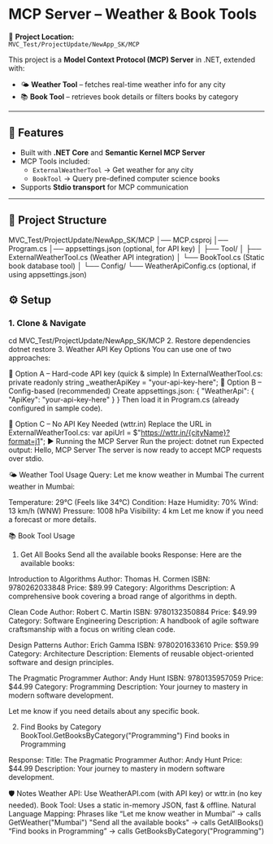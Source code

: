 # MCP Server – Weather & Book Tools  

📂 **Project Location:**  
`MVC_Test/ProjectUpdate/NewApp_SK/MCP`  

This project is a **Model Context Protocol (MCP) Server** in .NET, extended with:  

- 🌤 **Weather Tool** – fetches real-time weather info for any city  
- 📚 **Book Tool** – retrieves book details or filters books by category  

---

## 🚀 Features
- Built with **.NET Core** and **Semantic Kernel MCP Server**  
- MCP Tools included:
  - `ExternalWeatherTool` → Get weather for any city  
  - `BookTool` → Query pre-defined computer science books  
- Supports **Stdio transport** for MCP communication  

---

## 📂 Project Structure
MVC_Test/ProjectUpdate/NewApp_SK/MCP
│── MCP.csproj
│── Program.cs
│── appsettings.json (optional, for API key)
│
├── Tool/
│ ├── ExternalWeatherTool.cs (Weather API integration)
│ └── BookTool.cs (Static book database tool)
│
└── Config/
└── WeatherApiConfig.cs (optional, if using appsettings.json)

## ⚙️ Setup

### 1. Clone & Navigate
cd MVC_Test/ProjectUpdate/NewApp_SK/MCP
2. Restore dependencies
dotnet restore
3. Weather API Key Options
You can use one of two approaches:

🔹 Option A – Hard-code API key (quick & simple)
In ExternalWeatherTool.cs:
private readonly string _weatherApiKey = "your-api-key-here";
🔹 Option B – Config-based (recommended)
Create appsettings.json:
{
  "WeatherApi": {
    "ApiKey": "your-api-key-here"
  }
}
Then load it in Program.cs (already configured in sample code).

🔹 Option C – No API Key Needed (wttr.in)
Replace the URL in ExternalWeatherTool.cs:
var apiUrl = $"https://wttr.in/{cityName}?format=j1";
▶️ Running the MCP Server
Run the project:
dotnet run
Expected output:
Hello, MCP Server
The server is now ready to accept MCP requests over stdio.

🌤 Weather Tool Usage
Query:
Let me know weather in Mumbai
The current weather in Mumbai:

Temperature: 29°C (Feels like 34°C)
Condition: Haze
Humidity: 70%
Wind: 13 km/h (WNW)
Pressure: 1008 hPa
Visibility: 4 km
Let me know if you need a forecast or more details.

📚 Book Tool Usage
1. Get All Books
Send all the available books
Response:
Here are the available books:

Introduction to Algorithms
Author: Thomas H. Cormen
ISBN: 9780262033848
Price: $89.99
Category: Algorithms
Description: A comprehensive book covering a broad range of algorithms in depth.

Clean Code
Author: Robert C. Martin
ISBN: 9780132350884
Price: $49.99
Category: Software Engineering
Description: A handbook of agile software craftsmanship with a focus on writing clean code.

Design Patterns
Author: Erich Gamma
ISBN: 9780201633610
Price: $59.99
Category: Architecture
Description: Elements of reusable object-oriented software and design principles.

The Pragmatic Programmer
Author: Andy Hunt
ISBN: 9780135957059
Price: $44.99
Category: Programming
Description: Your journey to mastery in modern software development.

Let me know if you need details about any specific book.


2. Find Books by Category
BookTool.GetBooksByCategory("Programming")
Find books in Programming

Response:
Title: The Pragmatic Programmer
Author: Andy Hunt
Price: $44.99
Description: Your journey to mastery in modern software development.


🛡 Notes
Weather API: Use WeatherAPI.com (with API key) or wttr.in (no key needed).
Book Tool: Uses a static in-memory JSON, fast & offline.
Natural Language Mapping: Phrases like
“Let me know weather in Mumbai” → calls GetWeather("Mumbai")
"Send all the available books" → calls GetAllBooks()
“Find books in Programming” → calls GetBooksByCategory("Programming")
